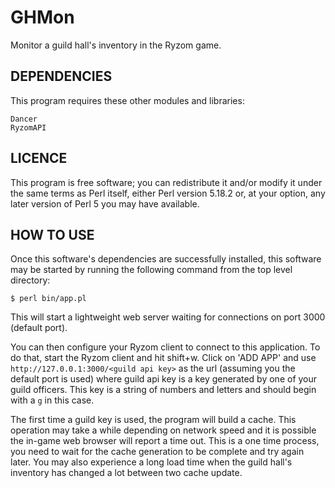 GHMon
=====

Monitor a guild hall's inventory in the Ryzom game.


## DEPENDENCIES

This program requires these other modules and libraries:

	Dancer
	RyzomAPI


## LICENCE

This program is free software; you can redistribute it and/or modify
it under the same terms as Perl itself, either Perl version 5.18.2 or,
at your option, any later version of Perl 5 you may have available.


## HOW TO USE

Once this software's dependencies are successfully installed, this software may
be started by running the following command from the top level directory:

	$ perl bin/app.pl

This will start a lightweight web server waiting for connections on port 3000
(default port).

You can then configure your Ryzom client to connect to this application. To do
that, start the Ryzom client and hit shift+w. Click on 'ADD APP' and use
`http://127.0.0.1:3000/<guild api key>` as the url (assuming you the default port is
used) where guild api key is a key generated by one of your guild officers. This key
is a string of numbers and letters and should begin with a `g` in this case.

The first time a guild key is used, the program will build a cache. This
operation may take a while depending on network speed and it is possible the
in-game web browser will report a time out. This is a one time process, you need
to wait for the cache generation to be complete and try again later. You may
also experience a long load time when the guild hall's inventory has changed a
lot between two cache update.
